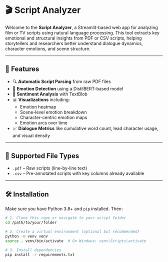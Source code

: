 # 🎬 Script Analyzer

Welcome to the **Script Analyzer**, a Streamlit-based web app for analyzing film or TV scripts using natural language processing. This tool extracts key emotional and structural insights from PDF or CSV scripts, helping storytellers and researchers better understand dialogue dynamics, character emotions, and scene structure.

---

## 🚀 Features

- 🔍 **Automatic Script Parsing** from raw PDF files
- 🧠 **Emotion Detection** using a DistilBERT-based model
- 💬 **Sentiment Analysis** with TextBlob
- 📊 **Visualizations** including:
  - Emotion heatmap
  - Scene-level emotion breakdown
  - Character-centric emotion maps
  - Emotion arcs over time
- 📈 **Dialogue Metrics** like cumulative word count, lead character usage, and visual density

---

## 📁 Supported File Types

- `.pdf` – Raw scripts (line-by-line text)
- `.csv` – Pre-annotated scripts with key columns already available

---

## 🛠️ Installation

Make sure you have Python 3.8+ and `pip` installed. Then:

```bash
# 1. Clone this repo or navigate to your script folder
cd /path/to/your/folder

# 2. Create a virtual environment (optional but recommended)
python -m venv venv
source . venv/bin/activate  # On Windows: venv\Scripts\activate

# 3. Install dependencies
pip install -r requirements.txt
